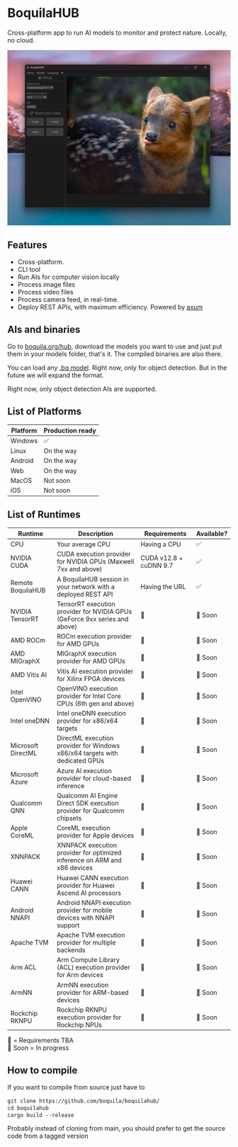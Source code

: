 # BoquilaHUB

Cross-platform app to run AI models to monitor and protect nature. Locally, no cloud.

![readme](readme.jpg)

## Features

- Cross-platform. 
- CLI tool
- Run AIs for computer vision locally
- Process image files
- Process video files  
- Process camera feed, in real-time.  
- Deploy REST APIs, with maximum efficiency. Powered by [axum](https://github.com/tokio-rs/axum)

## AIs and binaries

Go to [boquila.org/hub](https://boquila.org/hub), download the models you want to use and just put them in your models folder, that's it. The compiled binaries are also there.

You can load any [.bq model](https://github.com/boquila/.bq). Right now, only for object detection. But in the future we will expand the format.

Right now, only object detection AIs are supported.

## List of Platforms

| Platform                           |  Production ready  |
| --------------------------------- |------------ |
| Windows          | ✅ |
| Linux          | On the way |
| Android          | On the way |
| Web        | On the way |
| MacOS          | Not soon |
| iOS          | Not soon |

## List of Runtimes

| Runtime           | Description                                                                        | Requirements  | Available?   |
|-------------------|------------------------------------------------------------------------------------|--------------|--------------|
| CPU              | Your average CPU                                                                   | Having a CPU | ✅           |
| NVIDIA CUDA      | CUDA execution provider for NVIDIA GPUs (Maxwell 7xx and above)                    | CUDA v12.8 + cuDNN 9.7 | ✅ |
| Remote BoquilaHUB | A BoquilaHUB session in your network with a deployed REST API                     | Having the URL | ✅      |
| NVIDIA TensorRT  | TensorRT execution provider for NVIDIA GPUs (GeForce 9xx series and above)         | 🚧           | 🚀 Soon      |
| AMD ROCm         | ROCm execution provider for AMD GPUs                                               | 🚧           | 🚀 Soon      |
| AMD MIGraphX     | MIGraphX execution provider for AMD GPUs                                           | 🚧           | 🚀 Soon      |
| AMD Vitis AI     | Vitis AI execution provider for Xilinx FPGA devices                                | 🚧           | 🚀 Soon      |
| Intel OpenVINO   | OpenVINO execution provider for Intel Core CPUs (6th gen and above)                | 🚧           | 🚀 Soon      |
| Intel oneDNN     | Intel oneDNN execution provider for x86/x64 targets                                | 🚧           | 🚀 Soon      |
| Microsoft DirectML | DirectML execution provider for Windows x86/x64 targets with dedicated GPUs     | 🚧           | 🚀 Soon      |
| Microsoft Azure  | Azure AI execution provider for cloud-based inference                              | 🚧           | 🚀 Soon      |
| Qualcomm QNN     | Qualcomm AI Engine Direct SDK execution provider for Qualcomm chipsets             | 🚧           | 🚀 Soon      |
| Apple CoreML     | CoreML execution provider for Apple devices                                        | 🚧           | 🚀 Soon      |
| XNNPACK         | XNNPACK execution provider for optimized inference on ARM and x86 devices           | 🚧           | 🚀 Soon      |
| Huawei CANN     | Huawei CANN execution provider for Huawei Ascend AI processors                     | 🚧           | 🚀 Soon      |
| Android NNAPI   | Android NNAPI execution provider for mobile devices with NNAPI support             | 🚧           | 🚀 Soon      |
| Apache TVM      | Apache TVM execution provider for multiple backends                                | 🚧           | 🚀 Soon      |
| Arm ACL        | Arm Compute Library (ACL) execution provider for Arm devices                        | 🚧           | 🚀 Soon      |
| ArmNN          | ArmNN execution provider for ARM-based devices                                     | 🚧           | 🚀 Soon      |
| Rockchip RKNPU | Rockchip RKNPU execution provider for Rockchip NPUs                                | 🚧           | 🚀 Soon      |

🚧 = Requirements TBA  
🚀 Soon = In progress

## How to compile

If you want to compile from source just have to

```shell
git clone https://github.com/boquila/boquilahub/
cd boquilahub
cargo build --release
```

Probably instead of cloning from main, you should prefer to get the source code from a tagged version